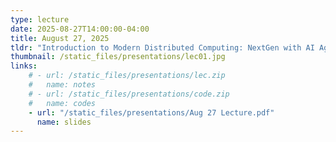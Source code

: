```yaml
---
type: lecture
date: 2025-08-27T14:00:00-04:00
title: August 27, 2025
tldr: "Introduction to Modern Distributed Computing: NextGen with AI Agents"
thumbnail: /static_files/presentations/lec01.jpg
links: 
    # - url: /static_files/presentations/lec.zip
    #   name: notes
    # - url: /static_files/presentations/code.zip
    #   name: codes
    - url: "/static_files/presentations/Aug 27 Lecture.pdf"
      name: slides
---
```

<!-- **Suggested Readings:**

- [Course Website](https://saptab.github.io/modern-distributed-computing-with-AI-Agents) -->
